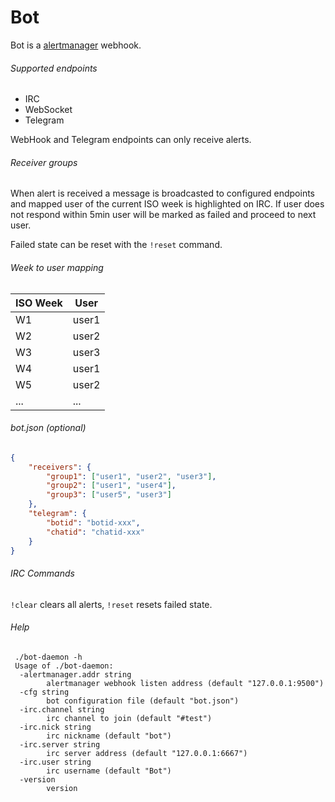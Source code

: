 # Bot

Bot is a [alertmanager](https://github.com/prometheus/alertmanager) webhook.

###### Supported endpoints
* IRC
* WebSocket
* Telegram

WebHook and Telegram endpoints can only receive alerts.

###### Receiver groups

When alert is received a message is broadcasted to configured endpoints and mapped user of the current ISO week is highlighted on IRC. If user does not respond within 5min user will be marked as failed and proceed to next user.

Failed state can be reset with the `!reset` command.

###### Week to user mapping

ISO Week | User
-----|-----
W1 | user1
W2 | user2
W3 | user3
W4 | user1
W5 | user2
...|...

###### bot.json (optional)

```json
{
	"receivers": {
		"group1": ["user1", "user2", "user3"],
		"group2": ["user1", "user4"],
		"group3": ["user5", "user3"]
	},
	"telegram": {
		"botid": "botid-xxx",
		"chatid": "chatid-xxx"
	}
}
```
###### IRC Commands
`!clear` clears all alerts,
`!reset` resets failed state.


###### Help

``` text
 ./bot-daemon -h
 Usage of ./bot-daemon:
  -alertmanager.addr string
    	alertmanager webhook listen address (default "127.0.0.1:9500")
  -cfg string
    	bot configuration file (default "bot.json")
  -irc.channel string
    	irc channel to join (default "#test")
  -irc.nick string
    	irc nickname (default "bot")
  -irc.server string
    	irc server address (default "127.0.0.1:6667")
  -irc.user string
    	irc username (default "Bot")
  -version
    	version
```
